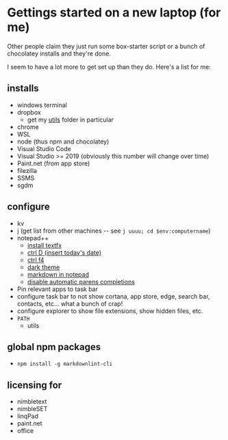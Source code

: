 # Gettings started on a new laptop (for me)

Other people claim they just run some box-starter script or a bunch of chocolatey installs and they're done.

I seem to have a lot more to get set up than they do. Here's a list for me:



## installs

- windows terminal
- dropbox
	- get my [utils](../tools/utils_repo.md) folder in particular
- chrome
- WSL
- node (thus npm and chocolatey)
- Visual Studio Code
- Visual Studio >= 2019  (obviously this number will change over time)
- Paint.net (from app store)
- filezilla
- SSMS
- sgdm


## configure

- kv
- j (get list from other machines -- see `j uuuu; cd $env:computername`)
- notepad++
	- [install textfx](../notepad++/install_textfx_plugin.md)
	- [ctrl D (insert today's date)](../notepad++/todays_date.md)
	- [ctrl f4](../notepad++/shortcut_close_document.md)
	- [dark theme](../notepad++/dark_theme_notepad++.md)
	- [markdown in notepad](../notepad++/markdown_in_notepad.md)
	- [disable automatic parens completions](../notepad++/disable_automatic_parens_completion.md)
- Pin relevant apps to task bar
- configure task bar to not show cortana, app store, edge, search bar, contacts, etc... what a bunch of crap!
- configure explorer to show file extensions, show hidden files, etc.
- `PATH`
	- utils

## global npm packages

 - `npm install -g markdownlint-cli`

## licensing for

- nimbletext
- nimbleSET
- linqPad
- paint.net
- office


